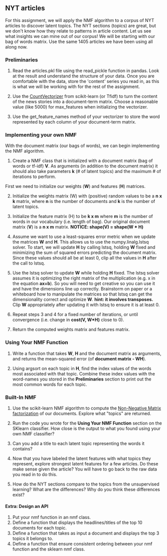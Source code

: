 ## NYT articles 

For this assignment, we will apply the NMF algorithm to a corpus of NYT articles to discover latent topics.  The NYT sections (topics) are great, but we don't know how they relate to patterns in article content.  Let us see what insights we can mine out of our corpus!  We will be starting with our bag of words matrix.  Use the same 1405 articles we have been using all along now.

### Preliminaries

1. Read the articles.pkl file using the read_pickle function in pandas. Look at the result and understand the structure of your data. Once you are comfortable with the data, store the 'content' series you read in, as this is what we will be working with for the rest of the assignment.


2. Use the [CountVectorizer](http://scikit-learn.org/stable/modules/generated/sklearn.feature_extraction.text.CountVectorizer.html) from scikit-learn (or Tfidf) to turn the content of the news stories into a document-term matrix.  Choose a reasonable value (like 5000) for max_features when initializing the vectorizer.


3. Use the get_feature_names method of your vectorizer to store the word represented by each column of your document-term matrix. 

### Implementing your own NMF
With the document matrix (our bags of words), we can begin implementing the NMF algorithm.  

1. Create a NMF class that is initialized with a document matrix (bag of words or tf-idf) __V__.  As arguments (in addition to the document matrix) it should also take parameters __k__ (# of latent topics) and the maximum # of iterations to perform. 
  
  First we need to initialize our weights (__W__) and features (__H__) matrices.  

2. Initialize the weights matrix (W) with (positive) random values to be a __n x k__ matrix, where __n__ is the number of documents and __k__ is the number of latent topics.

2.  Initialize the feature matrix (H) to be __k x m__ where __m__ is the number of words in our vocabulary (i.e. length of bag).  Our original document matrix (__V__) is a __n x m__ matrix.  __NOTICE: shape(V) = shape(W * H)__

3. Assume we want to use a least-squares error metric when we update the matrices __W__ and __H__. This allows us to use the numpy.linalg.lstsq solver. 
To start, we will update __H__ by calling lstsq, holding __W__ fixed and minimizing the sum of squared errors predicting the document matrix. Since these values should all be at least 0, clip all the values in __H__ after the call to lstsq.

4. Use the lstsq solver to update __W__ while holding __H__ fixed. The lstsq solver assumes it is optimizing the right matrix of the multiplication (e.g. x in the equation __ax=b__). So you will need to get creative so you can use it and have the dimensions line up correctly.  Brainstorm on paper or a whiteboard how to manipulate the matrices so that lstsq can get the dimensionality correct and optimize __W__. __hint: it involves transposes.__ Clip __W__ appropriately after updating it with lstsq to ensure it is at least 0.

5. Repeat steps 3 and 4 for a fixed number of iterations, or until convergence (i.e. change in __cost(V, W*H)__ close to 0).

6. Return the computed weights matrix and features matrix.

### Using Your NMF Function

1. Write a function that takes __W__, __H__ and the document matrix as arguments, and returns the mean-squared error (of __document matrix - WH__).

2. Using argsort on each topic in __H__, find the index values of the words most associated with that topic.  Combine these index values with the word-names you stored in the __Preliminaries__ section to print out the most common words for each topic.


### Built-In NMF


1. Use the scikit-learn NMF algorithm to compute the [Non-Negative Matrix factorization](http://scikit-learn.org/dev/auto_examples/applications/topics_extraction_with_nmf_lda.html) of our documents.  Explore what "topics" are returned. 

2. Run the code you wrote for the __Using Your NMF Function__ section on the SKlearn classifier.  How close is the output to what you found using your own NMF classifier?

3. Can you add a title to each latent topic representing the words it contains?

4.  Now that you have labeled the latent features with what topics they represent, explore strongest latent features for a few articles.  Do these make sense given the article? You will have to go back to the raw data you read in to do this.

5. How do the NYT sections compare to the topics from the unsupervised learning?  What are the differences?  Why do you think these differences exist?



#### Extra:  Design an API


1. Put your nmf function in an nmf class.
2. Define a function that displays the headlines/titles of the top 10 documents for each topic.
3. Define a function that takes as input a document and displays the top 3 topics it belongs to.
4. Define a function that ensure consistent ordering between your nmf function and the sklearn nmf class.
